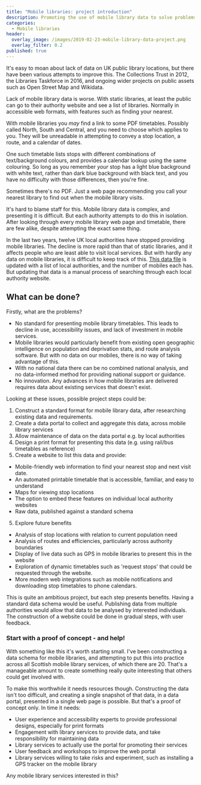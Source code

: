 ```yaml
---
title: "Mobile libraries: project introduction"
description: Promoting the use of mobile library data to solve problems
categories:
  - Mobile libraries
header:
  overlay_image: /images/2019-02-23-mobile-library-data-project.png
  overlay_filter: 0.2
published: true
---
```


It's easy to moan about lack of data on UK public library locations, but there have been various attempts to improve this. The Collections Trust in 2012, the Libraries Taskforce in 2016, and ongoing wider projects on public assets such as Open Street Map and Wikidata.

Lack of mobile library data is worse. With static libraries, at least the public can go to their authority website and see a list of libraries. Normally in accessible web formats, with features such as finding your nearest.

With mobile libraries you *may* find a link to some PDF timetables. Possibly called North, South and Central, and you need to choose which applies to you. They will be unreadable in attempting to convey a stop location, a route, and a calendar of dates.

One such timetable lists stops with different combinations of text/background colours, and provides a calendar lookup using the same colouring. So long as you remember *your* stop has a light blue background with white text, rather than dark blue background with black text, and you have no difficulty with those differences, then you're fine.

Sometimes there's no PDF. Just a web page recommending you call your nearest library to find out when the mobile library visits.

It's hard to blame staff for this. Mobile library data is complex, and presenting it is difficult. But each authority attempts to do this in isolation. After looking through every mobile library web page and timetable, there are few alike, despite attempting the exact same thing.

In the last two years, twelve UK local authorities have stopped providing mobile libraries. The decline is more rapid than that of static libraries, and it affects people who are least able to visit local services. But with hardly any data on mobile libraries, it is difficult to keep track of this. [This data file](https://github.com/LibrariesHacked/mobiles-librarydata/blob/master/data/authorities.csv) is updated with a list of local authorities, and the number of mobiles each has. But updating that data is a manual process of searching through each local authority website.

## What can be done?

Firstly, what are the problems?

* No standard for presenting mobile library timetables. This leads to decline in use, accessibility issues, and lack of investment in mobile services.
* Mobile libraries would particularly benefit from existing open geographic intelligence on population and deprivation stats, and route analysis software. But with no data on our mobiles, there is no way of taking advantage of this.
* With no national data there can be no combined national analysis, and no data-informed method for providing national support or guidance.
* No innovation. Any advances in how mobile libraries are delivered requires data about existing services that doesn't exist.

Looking at these issues, possible project steps could be:

1. Construct a standard format for mobile library data, after researching existing data and requirements.
2. Create a data portal to collect and aggregate this data, across mobile library services
3. Allow maintenance of data on the data portal e.g. by local authorities
4. Design a print format for presenting this data (e.g. using rail/bus timetables as reference) 
5. Create a website to list this data and provide:
  * Mobile-friendly web information to find your nearest stop and next visit date.
  * An automated printable timetable that is accessible, familiar, and easy to understand
  * Maps for viewing stop locations
  * The option to embed these features on individual local authority websites
  * Raw data, published against a standard schema
5. Explore future benefits
  * Analysis of stop locations with relation to current population need
  * Analysis of routes and efficiencies, particularly across authority boundaries
  * Display of live data such as GPS in mobile libraries to present this in the website
  * Exploration of dynamic timetables such as 'request stops' that could be requested through the website.
  * More modern web integrations such as mobile notifications and downloading stop timetables to phone calendars.

This is quite an ambitious project, but each step presents benefits. Having a standard data schema would be useful. Publishing data from multiple authorities would allow that data to be analysed by interested individuals. The construction of a website could be done in gradual steps, with user feedback.

### Start with a proof of concept - and help!

With something like this it's worth starting small. I've been constructing a data schema for mobile libraries, and attempting to put this into practice across all Scottish mobile library services, of which there are 20. That's a manageable amount to create something really quite interesting that others could get involved with.

To make this worthwhile it needs resources though. Constructing the data isn't too difficult, and creating a single snapshot of that data, in a data portal, presented in a single web page is possible. But that's a proof of concept only. In time it needs:

* User experience and accessibility experts to provide professional designs, especially for print formats
* Engagement with library services to provide data, and take responsibility for maintaining data
* Library services to actually use the portal for promoting their services
* User feedback and workshops to improve the web portal
* Library services willing to take risks and experiment, such as installing a GPS tracker on the mobile library

Any mobile library services interested in this?
